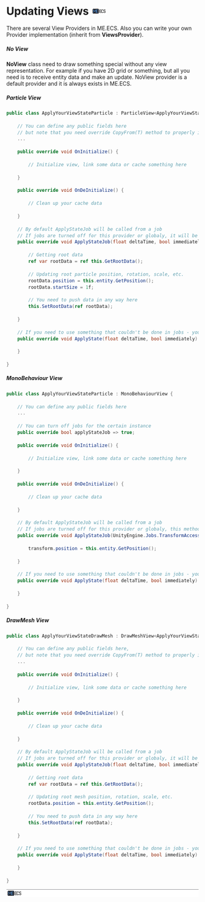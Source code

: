 # Updating Views [![](Logo-Tiny.png)](/../../#glossary)
There are several View Providers in ME.ECS. Also you can write your own Provider implementation (inherit from **ViewsProvider**).

##### No View
**NoView** class need to draw something special without any view representation. For example if you have 2D grid or something, but all you need is to receive entity data and make an update. NoView provider is a default provider and it is always exists in ME.ECS.

##### Particle View
```csharp
public class ApplyYourViewStateParticle : ParticleView<ApplyYourViewStateParticle> {
        
    // You can define any public fields here
    // but note that you need override CopyFrom(T) method to properly instantiate this view from prefab
    ...
        
    public override void OnInitialize() {

        // Initialize view, link some data or cache something here

    }

    public override void OnDeInitialize() {

        // Clean up your cache data

    }

    // By default ApplyStateJob will be called from a job
    // If jobs are turned off for this provider or globaly, it will be called inside the main thread.
    public override void ApplyStateJob(float deltaTime, bool immediately) {

        // Getting root data
        ref var rootData = ref this.GetRootData();

        // Updating root particle position, rotation, scale, etc.
        rootData.position = this.entity.GetPosition();
        rootData.startSize = 1f;

        // You need to push data in any way here
        this.SetRootData(ref rootData);

    }

    // If you need to use something that couldn't be done in jobs - you could use this method
    public override void ApplyState(float deltaTime, bool immediately) {

    }

}
```

##### MonoBehaviour View
```csharp
public class ApplyYourViewStateParticle : MonoBehaviourView {
        
    // You can define any public fields here
    ...
        
    // You can turn off jobs for the certain instance
    public override bool applyStateJob => true;
        
    public override void OnInitialize() {

        // Initialize view, link some data or cache something here

    }

    public override void OnDeInitialize() {

        // Clean up your cache data

    }

    // By default ApplyStateJob will be called from a job
    // If jobs are turned off for this provider or globaly, this method would be skipped.
    public override void ApplyStateJob(UnityEngine.Jobs.TransformAccess transform, float deltaTime, bool immediately) {

        transform.position = this.entity.GetPosition();

    }

    // If you need to use something that couldn't be done in jobs - you could use this method
    public override void ApplyState(float deltaTime, bool immediately) {

    }

}
```

##### DrawMesh View
```csharp
public class ApplyYourViewStateDrawMesh : DrawMeshView<ApplyYourViewStateDrawMesh> {
        
    // You can define any public fields here,
    // but note that you need override CopyFrom(T) method to properly instantiate this view from prefab
    ...
        
    public override void OnInitialize() {

        // Initialize view, link some data or cache something here

    }

    public override void OnDeInitialize() {

        // Clean up your cache data

    }

    // By default ApplyStateJob will be called from a job
    // If jobs are turned off for this provider or globaly, it will be called inside the main thread.
    public override void ApplyStateJob(float deltaTime, bool immediately) {

        // Getting root data
        ref var rootData = ref this.GetRootData();

        // Updating root mesh position, rotation, scale, etc.
        rootData.position = this.entity.GetPosition();

        // You need to push data in any way here
        this.SetRootData(ref rootData);

    }

    // If you need to use something that couldn't be done in jobs - you could use this method
    public override void ApplyState(float deltaTime, bool immediately) {

    }

}
```

[![](Footer.png)](/../../#glossary)
